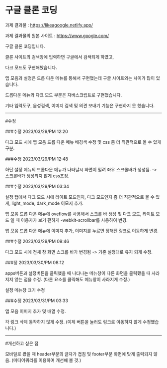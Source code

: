 # 구글 클론 코딩

과제 결과물 : https://likeagoogle.netlify.app/

과제 결과물의 원본 사이트 : https://www.google.com/

구글 클론 코딩입니다.

클론 사이트의 검색창에 입력하면 구글에서 검색되게 하였고, 

다크 모드도 구현해봤습니다.

앱 모음과 설정은 드롭 다운 메뉴를 통해서 구현했는데 구글 사이트와는 차이가 많이 있습니다.

드롭다운 메뉴와 다크 모드 부분은 자바스크립트로 구현했습니다.

기타 입력도구, 음성검색, 이미지 검색 및 의견 보내기 기능은 구현하지 못 했습니다.

***

#수정

###수정 2023/03/29/PM 12:20

다크 모드 시에 앱 모음 드롭 다운 메뉴 배경색 수정 및 css 좀 더 직관적으로 볼 수 있게 구분.

###수정 2023/03/29/PM 12:48

하단 설정 메뉴의 드롭다운 메뉴가 나타날시 화면이 밀려 좌우 스크롤바가 생성됨. -> 스크롤바가 생성되지 않게 css조정.

###수정 2023/03/29/PM 03:34

설정 탭에서 다크 모드 시에 라이트 모드인지, 다크 모드인지 좀 더 직관적으로 볼 수 있게, light_mode, dark_mode 이모지 추가.

앱 모음 드롭 다운 메뉴에 oveflow를 사용해서 스크롤 바 생성 및 다크 모드, 라이트 모드 일 때 이용자가 보기 편하게 -webkit-scrollbar를 사용하여 변경.

앱 모음 드롭 다운 메뉴에 이미지 추가, 이미지를 누르면 정해진 링크로 이동하게 변경.

###수정 2023/03/29/PM 09:46

다크 모드 시에 전체 창 화면 스크롤 바가 변경됨 -> 기존 설정대로 유지 되게 수정.

###정 2023/03/30/PM 08:12

apps버튼과 설정버튼을 클릭했을 때 나타나는 메뉴창이 다른 화면을 클릭했을 때 사라지지 않는 점을 수정. (다른 요소를 클릭해도 메뉴창이 사라지게 수정.)

설정 메뉴창 크기 수정

###수정 2023/03/31/PM 03:33

앱 모음 이미지 추가 및 배열 수정.

각 링크 삭제 동작하지 않게 수정. (이제 버튼을 눌러도 링크로 이동하지 않게 수정했습니다.)

***

#개선하고 싶은 점

모바일로 봤을 때 header부분의 글자가 겹침 및 footer부분 화면에 맞게 출력되지 않음.
(미디어쿼리를 이용하여 개선해 볼 것.)


